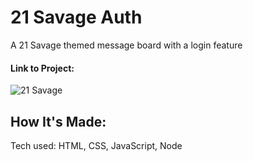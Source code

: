 # 21 Savage Auth

A 21 Savage themed message board with a login feature

#### Link to Project: 

![21 Savage](public/21savage.jpg)

## How It's Made:
Tech used: HTML, CSS, JavaScript, Node
```
